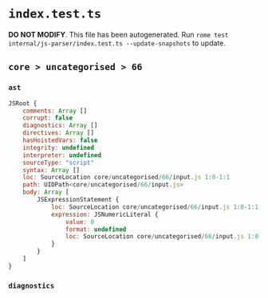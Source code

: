 # `index.test.ts`

**DO NOT MODIFY**. This file has been autogenerated. Run `rome test internal/js-parser/index.test.ts --update-snapshots` to update.

## `core > uncategorised > 66`

### `ast`

```javascript
JSRoot {
	comments: Array []
	corrupt: false
	diagnostics: Array []
	directives: Array []
	hasHoistedVars: false
	integrity: undefined
	interpreter: undefined
	sourceType: "script"
	syntax: Array []
	loc: SourceLocation core/uncategorised/66/input.js 1:0-1:1
	path: UIDPath<core/uncategorised/66/input.js>
	body: Array [
		JSExpressionStatement {
			loc: SourceLocation core/uncategorised/66/input.js 1:0-1:1
			expression: JSNumericLiteral {
				value: 0
				format: undefined
				loc: SourceLocation core/uncategorised/66/input.js 1:0-1:1
			}
		}
	]
}
```

### `diagnostics`

```

```
